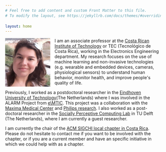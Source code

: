 ```yaml
---
# Feel free to add content and custom Front Matter to this file.
# To modify the layout, see https://jekyllrb.com/docs/themes/#overriding-theme-defaults

layout: home
---
```



<!---[Image](img/laura_pic.jpg)--->

<img style="float: left;" src="img/laura_pic.jpg" width="160"/>

I am an associate professor at the [Costa Rican Institute of Technology](https://tec.ac.cr/en) or TEC (Tecnológico de Costa Rica), working in the Electronics Engineering department.
My research focuses on the use of machine learning and non-invasive technologies (e.g. wearable and embedded devices, cameras, physiological sensors) to understand human behavior, monitor health, and improve people's quality of life.

<!---I received my PhD. in Computer Science from the [Delft University of Technology](https://www.tudelft.nl/en/) (The Netherlands), working in the [Socially Perceptive Computing Lab](https://www.tudelft.nl/en/ewi/over-de-faculteit/afdelingen/intelligent-systems/pattern-recognition-bioinformatics/socially-perceptive-computing-lab) in the use of multimodal streams for automatic analysis of social interactions in-the-wild;  and a Master in Electronical Engineering with emphasis in Embedded Systems from the TEC (Costa Rica).
--->

Previously, I worked as a postdoctoral researcher in the [Eindhoven University of Technology](https://www.tue.nl/en/)(The Netherlands) where I was involved in the ALARM Project from [e\MTIC](https://www.tue.nl/en/research/research-groups/eindhoven-medtech-innovation-center/). This project was a collaboration with the [Maxima Medical Center](https://www.mmc.nl/) and [Philips research](https://www.philips.com/a-w/research/locations/eindhoven.html). I also worked as a post-doctoral researcher in the [Socially Perceptive Computing Lab](https://www.tudelft.nl/ewi/over-de-faculteit/afdelingen/intelligent-systems/pattern-recognition-bioinformatics/socially-perceptive-computing-lab/) in TU Delft (The Netherlands), where I am currently a guest researcher. 

I am currently the chair of the [ACM SIGCHI local chapter in Costa Rica](http://sigchicostarica.acm.org/). Please do not hesitate to contact me if you want to be involved with the chapter, or if you are a current member and have an specific initiative in which we could help with as a chapter.  

